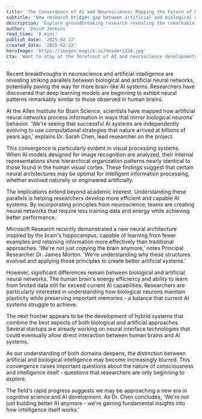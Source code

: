 ```yaml
---
title: 'The Convergence of AI and Neuroscience: Mapping the Future of Machine Intelligence'
subtitle: 'New research bridges gap between artificial and biological neural networks'
description: 'Explore groundbreaking research revealing the remarkable parallels between artificial neural networks and biological brains, offering fresh insights into AI development and human cognition.'
author: 'David Jenkins'
read_time: '8 mins'
publish_date: '2025-02-22'
created_date: '2025-02-22'
heroImage: 'https://images.magick.ai/header1234.jpg'
cta: 'Want to stay at the forefront of AI and neuroscience developments? Follow us on LinkedIn for daily updates on groundbreaking research and insights from leading experts in the field.'
---
```


Recent breakthroughs in neuroscience and artificial intelligence are revealing striking parallels between biological and artificial neural networks, potentially paving the way for more brain-like AI systems. Researchers have discovered that deep learning models are beginning to exhibit neural patterns remarkably similar to those observed in human brains.

At the Allen Institute for Brain Science, scientists have mapped how artificial neural networks process information in ways that mirror biological neurons' behavior. 'We're seeing that successful AI systems are independently evolving to use computational strategies that nature arrived at billions of years ago,' explains Dr. Sarah Chen, lead researcher on the project.

This convergence is particularly evident in visual processing systems. When AI models designed for image recognition are analyzed, their internal representations show hierarchical organization patterns nearly identical to those found in the human visual cortex. These findings suggest that certain neural architectures may be optimal for intelligent information processing, whether evolved naturally or engineered artificially.

The implications extend beyond academic interest. Understanding these parallels is helping researchers develop more efficient and capable AI systems. By incorporating principles from neuroscience, teams are creating neural networks that require less training data and energy while achieving better performance.

Microsoft Research recently demonstrated a new neural architecture inspired by the brain's hippocampus, capable of learning from fewer examples and retaining information more effectively than traditional approaches. 'We're not just copying the brain anymore,' notes Principal Researcher Dr. James Morton. 'We're understanding why these structures evolved and applying those principles to create better artificial systems.'

However, significant differences remain between biological and artificial neural networks. The human brain's energy efficiency and ability to learn from limited data still far exceed current AI capabilities. Researchers are particularly interested in understanding how biological neurons maintain plasticity while preserving important memories - a balance that current AI systems struggle to achieve.

The next frontier appears to be the development of hybrid systems that combine the best aspects of both biological and artificial approaches. Several startups are already working on neural interface technologies that could eventually allow direct interaction between human brains and AI systems.

As our understanding of both domains deepens, the distinction between artificial and biological intelligence may become increasingly blurred. This convergence raises important questions about the nature of consciousness and intelligence itself - questions that researchers are only beginning to explore.

The field's rapid progress suggests we may be approaching a new era in cognitive science and AI development. As Dr. Chen concludes, 'We're not just building better AI anymore - we're gaining fundamental insights into how intelligence itself works.'